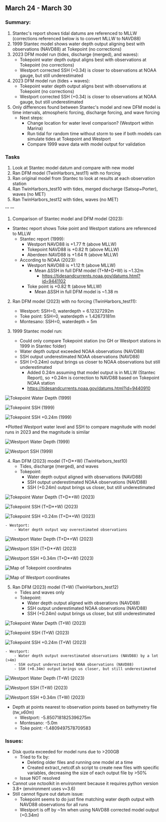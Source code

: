 ## March 24 - March 30
### Summary:
1) Stantec's report shows tidal datums are referenced to MLLW (corrections referenced below is to convert MLLW to NAVD88)
2) 1999 Stantec model shows water depth output aligning best with observations (NAVD88) at Tokepoint (no corrections)
3) 2023 DFM model run (tides, discharge (merged), and waves):
	- Tokepoint water depth output aligns best with observations at Tokepoint (no corrections)
	- Westport corrected SSH (+0.34) is closer to observations at NOAA gauge, but still underestimated
4) 2023 DFM model run (tides + waves):
	- Tokepoint water depth output aligns best with observations at Tokepoint (no corrections)
	- Westport corrected SSH (+0.34) is closer to observations at NOAA gauge, but still underestimated
5) Only differences found between Stantec's model and new DFM model is time intervals, atmospheric forcing, discharge forcing, and wave forcing
	- Next steps:
		- Change location for water level comparison? (Westport within Marina)
		- Run tidal for random time without storm to see if both models can simulate tides at Tokepoint and Westport
		- Compare 1999 wave data with model output for validation


### Tasks
1) Look at Stantec model datum and compare with new model
2) Ran DFM model (TwinHarbors_test11) with no forcing
3) Ran original model from Stantec to look at results at each observation station
4) Ran TwinHarbors_test10 with tides, merged discharge (Satsop+Porter), waves (no MET)
5) Ran TwinHarbors_test12 with tides, waves (no MET)

'''
'''

1) Comparison of Stantec model and DFM model (2023):
- Stantec report shows Toke point and Westport stations are referenced to MLLW
	- Stantec report (1999):
		- Westport NAVD88 is +1.77 ft (above MLLW)
		- Tokepoint NAVD88 is +0.82 ft (above MLLW)
		- Aberdeen NAVD88 is +1.64 ft (above MLLW)
	- According to NOAA (2023):
		- Westport NAVD88 is +1.12 ft (above MLLW)
			- Mean ∆SSH in full DFM model (T+M+D+W) is ~1.32m
    			- https://tidesandcurrents.noaa.gov/datums.html?id=9441102
		- Toke point is +0.82 ft (above MLLW)
   			- Mean ∆SSH in full DFM model is ~1.38 m

2) Ran DFM model (2023) with no forcing (TwinHarbors_test11):
	- Westport: SSH=0, waterdepth = 6.12327292m
	- Toke point: SSH=0, waterdepth = 1.42673181m
	- Montesano: SSH=0, waterdepth = 5m

3) 1999 Stantec model run:
	- Could only compare Tokepoint station (no GH or Westport stations in 1999 in Stantec folder)
	- Water depth output exceeded NOAA observations (NAVD88)
	- SSH output underestimated NOAA observations (NAVD88)
	- SSH (+0.24m) output brings us closer to NOAA observations but still underestimated
		- Added 0.24m assuming that model output is in MLLW (Stantec Report), so +0.24m is correction to NAVD88 based on Tokepoint NOAA station
	 	- https://tidesandcurrents.noaa.gov/datums.html?id=9440910

![Tokepoint Water Depth (1999)](../Figures/040224meeting/Tokepoint_wl_wd_1999.png)

![Tokepoint SSH (1999)](../Figures/040224meeting/Tokepoint_wl_ssh_1999.png)

![Tokepoint SSH +0.24m (1999)](../Figures/040224meeting/Tokepoint_wl_ssh_1999_plus024.png)

*Plotted Westport water level and SSH to compare magnitude with model runs in 2023 and the magnitude is similar

![Westport Water Depth (1999)](../Figures/040224meeting/Westport_wl_wd_1999.png)

![Westport SSH (1999)](../Figures/040224meeting/Westport_wl_ssh_1999.png)

4) Ran DFM (2023) model (T+D*+W) (TwinHarbors_test10)
	- Tides, discharge (merged), and waves
	- Tokepoint:
		- Water depth output aligned with observations (NAVD88)
		- SSH output underestimated NOAA observations (NAVD88)
		- SSH (+0.24m) output brings us closer, but still underestimated

![Tokepoint Water Depth (T+D*+W) (2023)](../Figures/040224meeting/Job17433700_Tokepoint_wl_wd.png)

![Tokepoint SSH (T+D*+W) (2023)](../Figures/040224meeting/Job17433700_Tokepoint_wl_ssh.png)

![Tokepoint SSH +0.24m (T+D*+W) (2023)](../Figures/040224meeting/Job17433700_Tokepoint_wl_ssh_nomet_plus024.png)

	- Westport:
		- Water depth output way overestimated observations

![Westport Water Depth (T+D*+W) (2023)](../Figures/040224meeting/Job17433700_Westport_wl_wd.png)

![Westport SSH (T+D*+W) (2023)](../Figures/040224meeting/Job17433700_Westport_wl_ssh.png)

![Westport SSH +0.34m (T+D*+W) (2023)](../Figures/040224meeting/Job17433700_Westport_wl_ssh_nomet_plus034.png)

![Map of Tokepoint coordinates](../Figures/Tokepoint_coordinates)

![Map of Westport coordinates](../Figures/Westport_coordinates)

5) Ran DFM (2023) model (T+W) (TwinHarbors_test12)
	- Tides and waves only
	- Tokepoint:
		- Water depth output aligned with obserations (NAVD88)
		- SSH output underestimated NOAA observations (NAVD88)
		- SSH (+0.24m) output brings us closer, but still underestimated

![Tokepoint Water Depth (T+W) (2023)](../Figures/040224meeting/Job17452285_Tokepoint_wl_wd_TW.png)

![Tokepoint SSH (T+W) (2023)](../Figures/040224meeting/Job17452285_Tokepoint_wl_ssh_TW.png)

![Tokepoint SSH +0.24m (T+W) (2023)](../Figures/040224meeting/Job17452285_Tokepoint_wl_ssh_TW_024.png)

	- Westport:
		- Water depth output overestimated observations (NAVD88) by a lot (>4m)
		- SSH output underestimated NOAA observations (NAVD88)
		- SSH (+0.34m) output brings us closer, but still underestimated

![Westport Water Depth (T+W) (2023)](../Figures/040224meeting/Job17452285_Westport_wl_wd_TW.png)

![Westport SSH (T+W) (2023)](../Figures/040224meeting/Job17452285_Westport_wl_ssh_TW.png)

![Westport SSH +0.34m (T+W) (2023)](../Figures/040224meeting/Job17452285_Westport_wl_ssh_TW_034.png)


- Depth at points nearest to observation points based on bathymetry file (*tw_v60m*)
	- Westport: -5.8507181825396275m
	- Montesano: -5.0m
	- Toke point: -1.4809497578709583

### Issues:
- Disk quota exceeded for model runs due to >200GB
	- Tried to fix by:
		- Deleting older files and running one model at a time
		- Created extract_netcdf.sh script to create new files with specific variables, decreasing the size of each output file by >50%
	- Issue NOT resolved
- Cannot use nctoolkit in environment because it requires python version 3.8+ (environment uses v=3.6)
- Still cannot figure out datum issue:
	- Tokepoint seems to do just fine matching water depth output with NAVD88 observations for all runs
 	- Westport is off by ~1m when using NAVD88 corrected model output (+0.34m)

